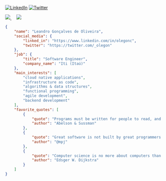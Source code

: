 [![LinkedIn](https://img.shields.io/badge/LinkedIn-olegonc-blue)](https://www.linkedin.com/in/olegonc)
[![Twitter](https://img.shields.io/badge/Twitter-__olegon-blue)](https://twitter.com/_olegon)

<div>
  <a href="https://github.com/olegon">
    <picture>
      <source srcset="https://github-readme-stats.vercel.app/api?username=olegon&show_icons=true&theme=dark"
        media="(prefers-color-scheme: dark)" />
      <source srcset="https://github-readme-stats.vercel.app/api?username=olegon&show_icons=true"
        media="(prefers-color-scheme: light), (prefers-color-scheme: no-preference)" />
      <img src="https://github-readme-stats.vercel.app/api?username=olegon&show_icons=true" />
    </picture>
  </a>
  &nbsp;&nbsp;&nbsp;
  <a href="https://github.com/olegon">
    <picture>
      <source
        srcset="https://github-readme-stats.vercel.app/api/top-langs?username=olegon&layout=compact&langs_count=8&theme=dark"
        media="(prefers-color-scheme: dark)" />
        <source srcset="https://github-readme-stats.vercel.app/api/top-langs?username=olegon&layout=compact&langs_count=8"
        media="(prefers-color-scheme: light), (prefers-color-scheme: no-preference)" />
      <img
        src="https://github-readme-stats.vercel.app/api/top-langs?username=olegon&layout=compact&langs_count=8" />
    </picture>
  </a>
</div>

```json
{
    "name": "Leandro Gonçalves de Oliveira",
    "social_media": {
        "linked_in": "https://www.linkedin.com/in/olegonc",
        "twitter": "https://twitter.com/_olegon"
    },
    "job": {
        "title": "Software Engineer",
        "company_name": "Iti (Itaú)"
    },
    "main_interests": [
        "cloud native applications",
        "infrastructure as code",
        "algorithms & data structures",
        "functional programming",
        "agile development",
        "backend development"
    ],
    "favorite_quotes": [
        {
            "quote": "Programs must be written for people to read, and only incidentally for machines to execute.",
            "author": "Abelson & Sussman"
        },
        {
            "quote": "Great software is not built by great programmers. It's built by great teams." ,
            "author": "@mpj"
        },
        {
            "quote": "Computer science is no more about computers than astronomy is about telescopes." ,
            "author": "Edsger W. Dijkstra"
        }
    ]
}
```

